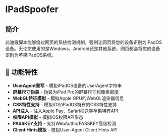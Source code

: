 # IPadSpoofer
## 简介

此油猴脚本能够绕过网页的系统检测机制，强制让网页将您的设备识别为iPadOS设备。无论您使用的是Windows、Android还是其他系统，网页都会将您的设备识别为苹果iPadOS系统。

## 🚀 功能特性

- **UserAgent重写** - 模拟iPadOS设备的UserAgent字符串
- **屏幕尺寸伪装** - 伪装为iPad Pro的屏幕尺寸和像素密度
- **WebGL特征模拟** - 模拟Apple GPU的WebGL渲染器信息
- **CSS特性支持** - 模拟iOS/iPadOS特有的CSS特性支持
- **API注入** - 注入Apple Pay、Safari推送等苹果特有API
- **权限API模拟** - 模拟iOS权限API形态
- **PASSKEY支持** - 支持WebAuthn/PASSKEY高级检测
- **Client Hints模拟** - 模拟User-Agent Client Hints API
